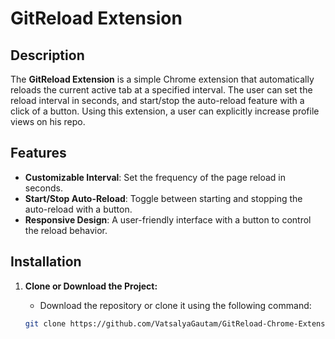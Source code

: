 # GitReload Extension

## Description

The **GitReload Extension** is a simple Chrome extension that automatically reloads the current active tab at a specified interval. The user can set the reload interval in seconds, and start/stop the auto-reload feature with a click of a button. Using this extension, a user can explicitly increase profile views on his repo.

## Features

- **Customizable Interval**: Set the frequency of the page reload in seconds.
- **Start/Stop Auto-Reload**: Toggle between starting and stopping the auto-reload with a button.
- **Responsive Design**: A user-friendly interface with a button to control the reload behavior.

## Installation

1. **Clone or Download the Project:**
   - Download the repository or clone it using the following command:

   ```bash
   git clone https://github.com/VatsalyaGautam/GitReload-Chrome-Extension.git
